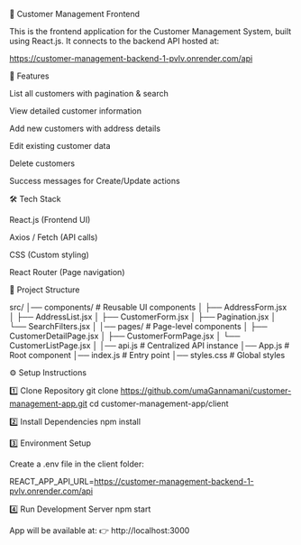 📘 Customer Management Frontend

This is the frontend application for the Customer Management System, built using React.js.
It connects to the backend API hosted at:

https://customer-management-backend-1-pvlv.onrender.com/api

🚀 Features

List all customers with pagination & search

View detailed customer information

Add new customers with address details

Edit existing customer data

Delete customers

Success messages for Create/Update actions

🛠️ Tech Stack

React.js (Frontend UI)

Axios / Fetch (API calls)

CSS (Custom styling)

React Router (Page navigation)

📂 Project Structure

src/
│── components/         # Reusable UI components
│   ├── AddressForm.jsx
│   ├── AddressList.jsx
│   ├── CustomerForm.jsx
│   ├── Pagination.jsx
│   └── SearchFilters.jsx
│
│── pages/              # Page-level components
│   ├── CustomerDetailPage.jsx
│   ├── CustomerFormPage.jsx
│   └── CustomerListPage.jsx
│
│── api.js              # Centralized API instance
│── App.js              # Root component
│── index.js            # Entry point
│── styles.css          # Global styles

⚙️ Setup Instructions

1️⃣ Clone Repository
git clone https://github.com/umaGannamani/customer-management-app.git
cd customer-management-app/client

2️⃣ Install Dependencies
npm install

3️⃣ Environment Setup

Create a .env file in the client folder:

REACT_APP_API_URL=https://customer-management-backend-1-pvlv.onrender.com/api

4️⃣ Run Development Server
npm start


App will be available at:
👉 http://localhost:3000
